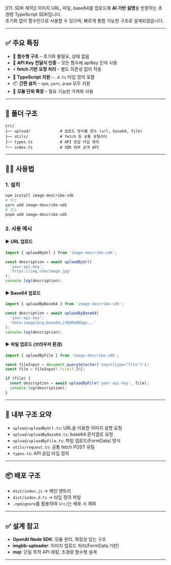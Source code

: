 [[11. SDK 제작]]
이미지 URL, 파일, base64를 업로드해 **AI 기반 설명**을 반환하는 초경량 TypeScript SDK입니다.  
초기화 없이 함수만으로 사용할 수 있으며, 빠르게 통합 가능한 구조로 설계되었습니다.

---

## ✅ 주요 특징

- 🧩 **함수형 구조** – 초기화 불필요, 상태 없음
- 🔐 **API Key 전달식 인증** – 모든 함수에 apiKey 인자 사용
- ⚡ **fetch 기반 요청 처리** – 별도 의존성 없이 작동
- 🧪 **TypeScript 지원** – `.d.ts` 타입 정의 포함
- 📦 **간편 설치** – `npm`, `yarn`, `pnpm` 모두 지원
- 📂 **모듈 단위 확장** – 필요 기능만 가져와 사용

---

## 📁 폴더 구조

```
src/
├── upload/             # 업로드 방식별 함수 (url, base64, file)
├── utils/              # fetch 등 공통 유틸리티
├── types.ts            # API 응답 타입 정의
└── index.ts            # SDK 외부 공개 API
```

---

## 🧑‍💻 사용법

### 1. 설치
```bash
npm install image-describe-sdk
# 또는
yarn add image-describe-sdk
# 또는
pnpm add image-describe-sdk
```

### 2. 사용 예시

#### ▶️ URL 업로드
```ts
import { uploadByUrl } from 'image-describe-sdk';

const description = await uploadByUrl(
  'your-api-key',
  'https://img.com/image.jpg'
);
console.log(description);
```

#### ▶️ Base64 업로드
```ts
import { uploadByBase64 } from 'image-describe-sdk';

const description = await uploadByBase64(
  'your-api-key',
  'data:image/png;base64,iVBORw0KGgo...'
);
console.log(description);
```

#### ▶️ 파일 업로드 (브라우저 환경)
```ts
import { uploadByFile } from 'image-describe-sdk';

const fileInput = document.querySelector('input[type="file"]');
const file = fileInput?.files?.[0];

if (file) {
  const description = await uploadByFile('your-api-key', file);
  console.log(description);
}
```

---

## 🔧 내부 구조 요약

- `upload/uploadByUrl.ts`: URL을 이용한 이미지 설명 요청
- `upload/uploadByBase64.ts`: base64 문자열로 요청
- `upload/uploadByFile.ts`: 파일 업로드(FormData) 방식
- `utils/request.ts`: 공통 fetch POST 유틸
- `types.ts`: API 응답 타입 정의

---

## 📦 배포 구조

- `dist/index.js` → 메인 엔트리
- `dist/index.d.ts` → 타입 정의 파일
- `.npmignore`를 활용하여 `src/`는 배포 시 제외

---

## ✅ 설계 참고

- **OpenAI Node SDK**: 모듈 분리, 확장성 있는 구조
- **imgbb-uploader**: 이미지 업로드 처리(FormData 기반)
- **mql**: 단일 목적 API 래핑, 초경량 함수형 설계

---
